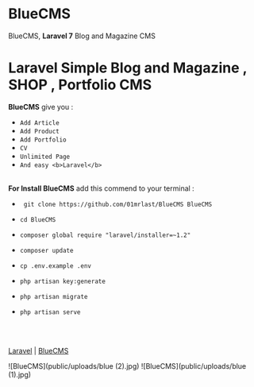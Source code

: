 # BlueCMS
 BlueCMS, <b>Laravel 7</b> Blog and Magazine CMS<br>
 
 <h1><b>Laravel</b> Simple Blog and Magazine , SHOP , Portfolio CMS </h1>
 
 
 
<b>BlueCMS</b> give you :

* `Add Article`
* `Add Product`
* `Add Portfolio` 
* `CV` 
* `Unlimited Page` 
* `And easy <b>Laravel</b>` 
<br>
<b>For Install BlueCMS</b> add this commend to your terminal  :

* ` git clone https://github.com/01mrlast/BlueCMS BlueCMS`

* `cd BlueCMS`

* `composer global require "laravel/installer=~1.2"`

* `composer update`

* `cp .env.example .env`

* `php artisan key:generate`

* `php artisan migrate`

* `php artisan serve`


<br><br>

[Laravel](https://github.com/laravel/laravel)  |
[BlueCMS](https://github.com/01mrlast/BlueCMS)

![BlueCMS](public/uploads/blue (2).jpg)
![BlueCMS](public/uploads/blue (1).jpg)
